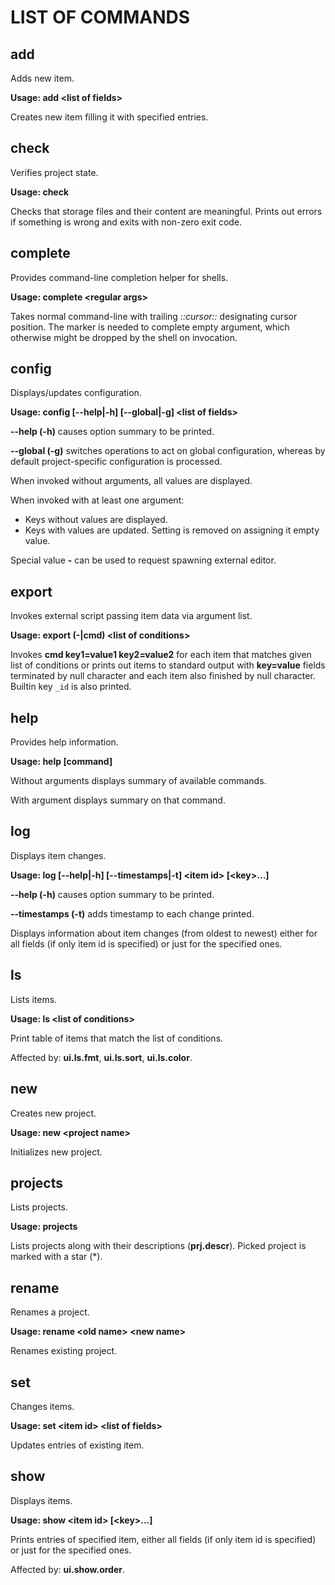 LIST OF COMMANDS
================

add
---

Adds new item.

**Usage: add \<list of fields\>**

Creates new item filling it with specified entries.

check
-----

Verifies project state.

**Usage: check**

Checks that storage files and their content are meaningful.  Prints out errors
if something is wrong and exits with non-zero exit code.

complete
--------

Provides command-line completion helper for shells.

**Usage: complete \<regular args\>**

Takes normal command-line with trailing *::cursor::* designating cursor
position.  The marker is needed to complete empty argument, which otherwise
might be dropped by the shell on invocation.

config
------

Displays/updates configuration.

**Usage: config [--help|-h] [--global|-g] \<list of fields\>**

**--help (-h)** causes option summary to be printed.

**--global (-g)** switches operations to act on global configuration, whereas by
default project-specific configuration is processed.

When invoked without arguments, all values are displayed.

When invoked with at least one argument:

 - Keys without values are displayed.
 - Keys with values are updated.  Setting is removed on assigning it empty
   value.

Special value **-** can be used to request spawning external editor.

export
------

Invokes external script passing item data via argument list.

**Usage: export (-|cmd) \<list of conditions\>**

Invokes **cmd key1=value1 key2=value2** for each item that matches given list
of conditions or prints out items to standard output with **key=value** fields
terminated by null character and each item also finished by null character.
Builtin key `_id` is also printed.

help
----

Provides help information.

**Usage: help [command]**

Without arguments displays summary of available commands.

With argument displays summary on that command.

log
---

Displays item changes.

**Usage: log [--help|-h] [--timestamps|-t] \<item id\> [\<key\>...]**

**--help (-h)** causes option summary to be printed.

**--timestamps (-t)** adds timestamp to each change printed.

Displays information about item changes (from oldest to newest) either for all
fields (if only item id is specified) or just for the specified ones.

ls
--

Lists items.

**Usage: ls \<list of conditions\>**

Print table of items that match the list of conditions.

Affected by: **ui.ls.fmt**, **ui.ls.sort**, **ui.ls.color**.

new
---

Creates new project.

**Usage: new \<project name\>**

Initializes new project.

projects
--------

Lists projects.

**Usage: projects**

Lists projects along with their descriptions (**prj.descr**).  Picked project is
marked with a star (\*).

rename
------

Renames a project.

**Usage: rename \<old name\> \<new name\>**

Renames existing project.

set
---

Changes items.

**Usage: set \<item id\> \<list of fields\>**

Updates entries of existing item.

show
----

Displays items.

**Usage: show \<item id\> [\<key\>...]**

Prints entries of specified item, either all fields (if only item id is
specified) or just for the specified ones.

Affected by: **ui.show.order**.
